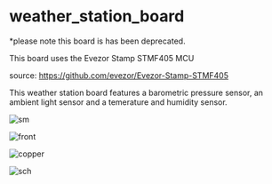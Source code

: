# weather_station_board
*please note this board is has been deprecated.

This board uses the Evezor Stamp STMF405 MCU

source: https://github.com/evezor/Evezor-Stamp-STMF405

This weather station board features a barometric pressure sensor, an ambient light sensor and a temerature and humidity sensor. 

![sm](https://github.com/evezor/weather_station_board/blob/master/pics/sm.PNG)

![front](https://github.com/evezor/weather_station_board/blob/master/pics/front.PNG)

![copper](https://github.com/evezor/weather_station_board/blob/master/pics/Copper.PNG)

![sch](https://github.com/evezor/weather_station_board/blob/master/cad_files/WEATHER_STATION.svg)

